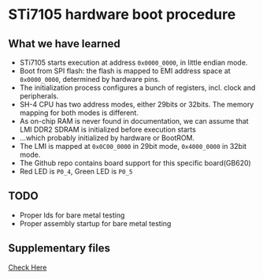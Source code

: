 # STi7105 hardware boot procedure

## What we have learned
* STi7105 starts execution at address `0x0000_0000`, in little endian mode.
* Boot from SPI flash: the flash is mapped to EMI address space at `0x0000_0000`, determined by hardware pins.
* The initialization process configures a bunch of registers, incl. clock and peripherals.
* SH-4 CPU has two address modes, either 29bits or 32bits. The memory mapping for both modes is different.
* As on-chip RAM is never found in documentation, we can assume that LMI DDR2 SDRAM is initialized before execution starts
* ...which probably initialized by hardware or BootROM.
* The LMI is mapped at `0x0C00_0000` in 29bit mode, `0x4000_0000` in 32bit mode.
* The Github repo contains board support for this specific board(GB620)
* Red LED is `P0_4`, Green LED is `P0_5`

## TODO
* Proper lds for bare metal testing
* Proper assembly startup for bare metal testing

## Supplementary files
[Check Here](https://cloud.imi.moe/s/AFzsnEKNfxQYjjC)
